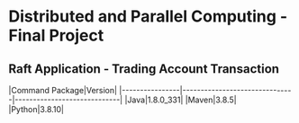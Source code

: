 # Distributed and Parallel Computing - Final Project
## Raft Application - Trading Account Transaction 

|Command Package|Version|
|----------------|-------------------------------|-----------------------------|
|Java|1.8.0_331|
|Maven|3.8.5|
|Python|3.8.10|

